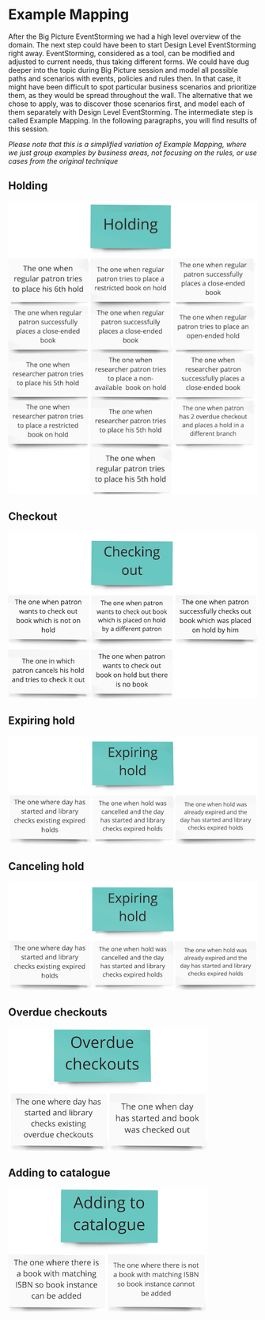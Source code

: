 # Example Mapping

After the Big Picture EventStorming we had a high level overview of the domain. The next step could have been
to start Design Level EventStorming right away. EventStorming, considered as a tool, can be modified
and adjusted to current needs, thus taking different forms. We could have dug deeper into the topic during Big Picture
session and model all possible paths and scenarios with events, policies and rules then. In that case, 
it might have been difficult to spot particular business scenarios and prioritize them, as they would be spread
throughout the wall. The alternative that we chose to apply, was to discover those scenarios first, and model each
of them separately with Design Level EventStorming. The intermediate step is called Example Mapping. In the following 
paragraphs, you will find results of this session.

_Please note that this is a simplified variation of Example Mapping, where we just group examples by business areas,
not focusing on the rules, or use cases from the original technique_
  
## Holding

![Holding](images/em/holding.png)

## Checkout

![Checkout](images/em/checkout.png)  

## Expiring hold

![Expiring hold](images/em/expiring-hold.png) 

## Canceling hold

![Canceling hold](images/em/expiring-hold.png)

## Overdue checkouts

![Overdue checkouts](images/em/overdue-checkouts.png)  

## Adding to catalogue

![Adding to catalogue](images/em/adding-to-catalogue.png)